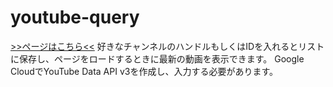 # youtube-query

[>>ページはこちら<<](https://corogura.github.io/youtube-query/)
好きなチャンネルのハンドルもしくはIDを入れるとリストに保存し、ページをロードするときに最新の動画を表示できます。
Google CloudでYouTube Data API v3を作成し、入力する必要があります。